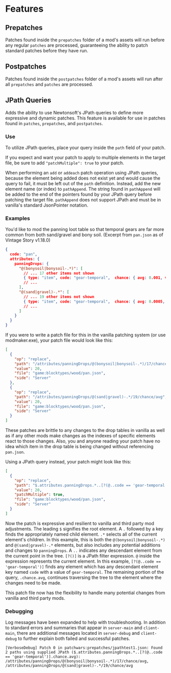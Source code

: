 # Features

## Prepatches

Patches found inside the `prepatches` folder of a mod's assets will run before any regular `patches` are processed, guaranteeing the ability to patch standard patches before they have run.

## Postpatches

Patches found inside the `postpatches` folder of a mod's assets will run after all `prepatches` and `patches` are processed.

## JPath Queries

Adds the ability to use Newtonsoft's JPath queries to define more expressive and dynamic patches.
This feature is available for use in patches found in `patches`, `prepatches`, and `postpatches`.

### Use

To utilize JPath queries, place your query inside the `path` field of your patch.

If you expect and want your patch to apply to multiple elements in the target file, be sure to add `"patchMultiple": true` to your patch.

When performing an `add` or `addeach` patch operation using JPath queries, because the element being added does not exist yet and would cause the query to fail, it must be left out of the `path` definition. Instead, add the new element name (or index) to `pathAppend`. The string found in `pathAppend` will be added to the end of the pointers found by your JPath query before patching the target file. `pathAppend` does not support JPath and must be in vanilla's standard JsonPointer notation.

### Examples

You'd like to mod the panning loot table so that temporal gears are far more common from both sand/gravel and bony soil. (Excerpt from `pan.json` as of Vintage Story v1.18.0)
```json
{
  code: "pan",
  attributes: {
    panningDrops: {
      "@(bonysoil|bonysoil-.*)": [
        // ... 17 other items not shown
        { type: "item", code: "gear-temporal",  chance: { avg: 0.001, var: 0 }  },
        // ...
      ],
      "@(sand|gravel)-.*": [
        // ... 19 other items not shown
        { type: "item", code: "gear-temporal",  chance: { avg: 0.0005, var: 0 }  },
        // ...
      ]
    }
  }
}
```

If you were to write a patch file for this in the vanilla patching system (or use modmaker.exe), your patch file would look like this:

```json
[
  {
    "op": "replace",
    "path": "/attributes/panningDrops/@(bonysoil|bonysoil-.*)/17/chance/avg",
    "value": 20,
    "file": "game:blocktypes/wood/pan.json",
    "side": "Server"
  },
  {
    "op": "replace",
    "path": "/attributes/panningDrops/@(sand|gravel)-.*/19/chance/avg",
    "value": 20,
    "file": "game:blocktypes/wood/pan.json",
    "side": "Server"
  }
]
```

These patches are brittle to any changes to the drop tables in vanilla as well as if any other mods make changes as the indexes of specific elements react to those changes. Also, you and anyone reading your patch have no idea which item in the drop table is being changed without referencing `pan.json`.

Using a JPath query instead, your patch might look like this:

```json
[
  {
    "op": "replace",
    "path": "$.attributes.panningDrops.*..[?(@..code == 'gear-temporal')].chance.avg",
    "value": 20,
    "patchMultiple": true,
    "file": "game:blocktypes/wood/pan.json",
    "side": "Server"
  }
]
```

Now the patch is expressive and resilient to vanilla and third party mod adjustments.
The leading `$` signifies the root element.
A `.` followed by a key finds the appropriately named child element.
`.*` selects all of the current element's children. In this example, this is both the `@(bonysoil|bonysoil-.*)` and `@(sand|gravel)-.*` elements, but also includes any potential additions and changes to `panningDrops`.
A `..` indicates any descendant element from the current point in the tree.
`[?()]` is a JPath filter expression. `@` inside the expression represents the current element. In this example, `[?(@..code == 'gear-temporal')]` finds any element which has any descendant element key named `code` with a value of `gear-temporal`.
The remaining portion of the query, `.chance.avg`, continues traversing the tree to the element where the changes need to be made.

This patch file now has the flexibility to handle many potential changes from vanilla and third party mods.

### Debugging

Log messages have been expanded to help with troubleshooting. In addition to standard errors and summaries that appear in `server-main` and `client-main`, there are additional messages located in `server-debug` and `client-debug` to further explain both failed and successful patches.
```
[VerboseDebug] Patch 0 in patchwars:prepatches/jpathtest1.json: Found 2 paths using supplied JPath ($.attributes.panningDrops.*..[?(@..code == 'gear-temporal')].chance.avg): /attributes/panningDrops/@(bonysoil|bonysoil-.*)/17/chance/avg, /attributes/panningDrops/@(sand|gravel)-.*/19/chance/avg
```
